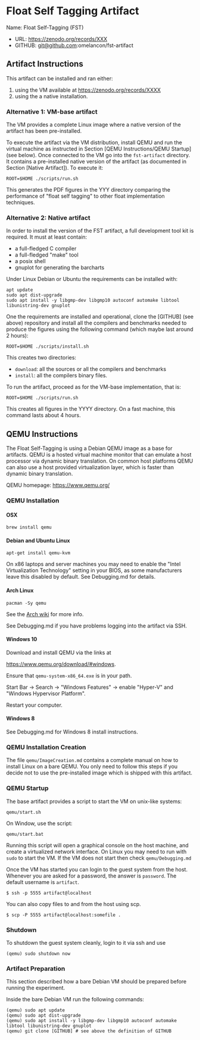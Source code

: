 # Float Self Tagging Artifact

Name: Float Self-Tagging (FST)

  * URL: https://zenodo.org/records/XXX
  * GITHUB: git@github.com:omelancon/fst-artifact


## Artifact Instructions

This artifact can be installed and ran either:

  1. using the VM available at https://zenodo.org/records/XXXX
  2. using the a native installation. 


### Alternative 1: VM-base artifact

The VM provides a complete Linux image where a native version
of the artifact has been pre-installed. 

To execute the artifact via the VM distribution, install QEMU and run
the virtual machine as instructed in Section [QEMU Instructions/QEMU
Startup] (see below). Once connected to the VM go into the
`fst-artifact` directory. It contains a pre-installed native version
of the artifact (as documented in Section [Native Artifact]). To
execute it:

```shell
ROOT=$HOME ./scripts/run.sh
```

This generates the PDF figures in the YYY directory comparing the
performance of "float self tagging" to other float implementation
techniques.


### Alternative 2: Native artifact

In order to install the version of the FST artifact, a full development
tool kit is required. It must at least contain:

  - a full-fledged C compiler
  - a full-fledged "make" tool
  - a posix shell
  - gnuplot for generating the barcharts

Under Linux Debian or Ubuntu the requirements can be installed with:

```shell
apt update
sudo apt dist-upgrade
sudo apt install -y libgmp-dev libgmp10 autoconf automake libtool libunistring-dev gnuplot
```

One the requirements are installed and operational, clone the [GITHUB]
(see above) repository and install all the compilers and benchmarks
needed to produce the figures using the following command (which maybe
last around 2 hours):

```shell
ROOT=$HOME ./scripts/install.sh
```

This creates two directories:

  - `download`: all the sources or all the compilers and benchmarks
  - `install`: all the compilers binary files.
  
  
To run the artifact, proceed as for the VM-base implementation, that is:

```shell
ROOT=$HOME ./scripts/run.sh
```

This creates all figures in the YYYY directory. On a fast machine, this
command lasts about 4 hours.


## QEMU Instructions

The Float Self-Tagging is using a Debian QEMU image as a base for
artifacts. QEMU is a hosted virtual machine monitor that can emulate a
host processor via dynamic binary translation. On common host
platforms QEMU can also use a host provided virtualization layer,
which is faster than dynamic binary translation.

QEMU homepage: https://www.qemu.org/


### QEMU Installation

#### OSX

```shell
brew install qemu
```

#### Debian and Ubuntu Linux

```shell
apt-get install qemu-kvm
```

On x86 laptops and server machines you may need to enable the "Intel
Virtualization Technology" setting in your BIOS, as some manufacturers
leave this disabled by default. See Debugging.md for details.


#### Arch Linux

```shell
pacman -Sy qemu
```

See the [Arch wiki](https://wiki.archlinux.org/title/QEMU) for more info.

See Debugging.md if you have problems logging into the artifact via SSH.


#### Windows 10

Download and install QEMU via the links at

https://www.qemu.org/download/#windows.

Ensure that `qemu-system-x86_64.exe` is in your path.

Start Bar -> Search -> "Windows Features"
          -> enable "Hyper-V" and "Windows Hypervisor Platform".

Restart your computer.

#### Windows 8

See Debugging.md for Windows 8 install instructions.


### QEMU Installation Creation

The file `qemu/ImageCreation.md` contains a complete manual on how
to install Linux on a bare QEMU. You only need to follow this steps
if you decide not to use the pre-installed image which is shipped
with this artifact.


### QEMU Startup

The base artifact provides a script to start the VM on unix-like systems:

  `qemu/start.sh` 
  
On Window, use the script:

  `qemu/start.bat` 
  
Running this script will open a graphical console on the host machine,
and create a virtualized network interface. On Linux you may need to
run with `sudo` to start the VM. If the VM does not start then check
`qemu/Debugging.md`

Once the VM has started you can login to the guest system from the
host.  Whenever you are asked for a password, the answer is
`password`. The default username is `artifact`.

```
$ ssh -p 5555 artifact@localhost
```

You can also copy files to and from the host using scp.

```
$ scp -P 5555 artifact@localhost:somefile .
```

### Shutdown

To shutdown the guest system cleanly, login to it via ssh and use

```
(qemu) sudo shutdown now
```

### Artifact Preparation

This section described how a bare Debian VM should be prepared before
running the experiment.

Inside the bare Debian VM run the following commands:

```
(qemu) sudo apt update
(qemu) sudo apt dist-upgrade
(qemu) sudo apt install -y libgmp-dev libgmp10 autoconf automake libtool libunistring-dev gnuplot
(qemu) git clone [GITHUB] # see above the definition of GITHUB
```



